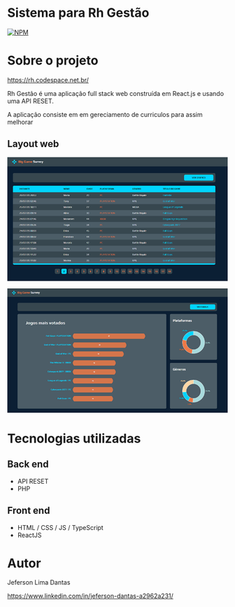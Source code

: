 # Sistema para Rh Gestão
[![NPM](https://img.shields.io/npm/l/react)](https://github.com/jeferson8458/sistemarh/blob/main/LICENCE) 

# Sobre o projeto

https://rh.codespace.net.br/

Rh Gestão é uma aplicação full stack web construída em React.js e usando uma API RESET.

A aplicação consiste em em gereciamento de curriculos para assim melhorar

## Layout web
![Web 1](https://github.com/acenelio/assets/raw/main/sds1/web1.png)

![Web 2](https://github.com/acenelio/assets/raw/main/sds1/web2.png)

# Tecnologias utilizadas
## Back end
- API RESET
- PHP
## Front end
- HTML / CSS / JS / TypeScript
- ReactJS

# Autor

Jeferson Lima Dantas

https://www.linkedin.com/in/jeferson-dantas-a2962a231/

